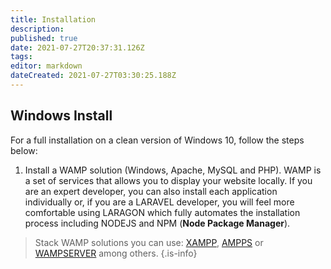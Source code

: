 ```yaml
---
title: Installation
description: 
published: true
date: 2021-07-27T20:37:31.126Z
tags: 
editor: markdown
dateCreated: 2021-07-27T03:30:25.188Z
---
```


## Windows Install
For a full installation on a clean version of Windows 10, follow the steps below:

1. Install a WAMP solution (Windows, Apache, MySQL and PHP). WAMP is a set of services that allows you to display your website locally. If you are an expert developer, you can also install each application individually or, if you are a LARAVEL developer, you will feel more comfortable using LARAGON which fully automates the installation process including NODEJS and NPM (**Node Package Manager**).
> Stack WAMP solutions you can use: [XAMPP](https://www.apachefriends.org/index.html), [AMPPS](https://ampps.com/) or [WAMPSERVER](https://www.wampserver.com/en/) among others.
{.is-info}
